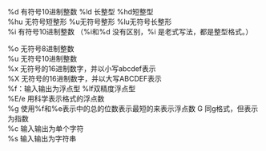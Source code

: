 %d 有符号10进制整数 %ld 长整型 %hd短整型                                                                                                                                                                                                                                                                                                                                                                                                                                                                                 
%hu 无符号短整形 %u无符号整形 %lu无符号长整形                                                                                                                                                                                                                                                                                                                                                                                                                                                                                
 %i 有符号10进制整数 （%i和%d 没有区别，%i 是老式写法，都是整型格式。）                                                                                                                                                                                                                                                                                                                                                                                                                                                                                
                                                                                                                                                                                                                                                                                                                                                                                                                                                                                
                                                                                                                                                                                                                                                                                                                                                                                                                                                                                
%o 无符号8进制整数                                                                                                                                                                                                                                                                                                                                                                                                                                                                                
%u 无符号10进制整数                                                                                                                                                                                                                                                                                                                                                                                                                                                                                
%x 无符号的16进制数字，并以小写abcdef表示                                                                                                                                                                                                                                                                                                                                                                                                                                                                                
%X 无符号的16进制数字，并以大写ABCDEF表示                                                                                                                                                                                                                                                                                                                                                                                                                                                                                
%f：输入输出为浮点型 %lf双精度浮点型                                                                                                                                                                                                                                                                                                                                                                                                                                                                                
%E/e 用科学表示格式的浮点数                                                                                                                                                                                                                                                                                                                                                                                                                                                                                
%g 使用%f和%e表示中的总的位数表示最短的来表示浮点数 G 同g格式，但表示为指数                                                                                                                                                                                                                                                                                                                                                                                                                                                                                
%c 输入输出为单个字符                                                                                                                                                                                                                                                                                                                                                                                                                                                                                
%s 输入输出为字符串                                                                                                                                                                                                                                                                                                                                                                                                                                                                                